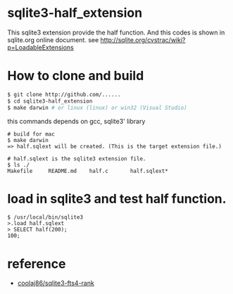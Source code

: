 sqlite3-half_extension
======================

  This sqlite3 extension provide the half function.
  And this codes is shown in sqlite.org online document.
  see http://sqlite.org/cvstrac/wiki?p=LoadableExtensions


# How to clone and build

```sh
$ git clone http://github.com/......
$ cd sqlite3-half_extension
$ make darwin # or linux (linux) or win32 (Visual Studio)
```
this commands depends on gcc, sqlite3' library


```
# build for mac
$ make darwin
=> half.sqlext will be created. (This is the target extension file.)

# half.sqlext is the sqlite3 extension file.
$ ls ./
Makefile     README.md    half.c       half.sqlext*
```

# load in sqlite3 and test half function.

```
$ /usr/local/bin/sqlite3
>.load half.sqlext
> SELECT half(200);
100;
```

# reference

  * [coolaj86/sqlite3-fts4-rank](https://github.com/coolaj86/sqlite3-fts4-rank)
